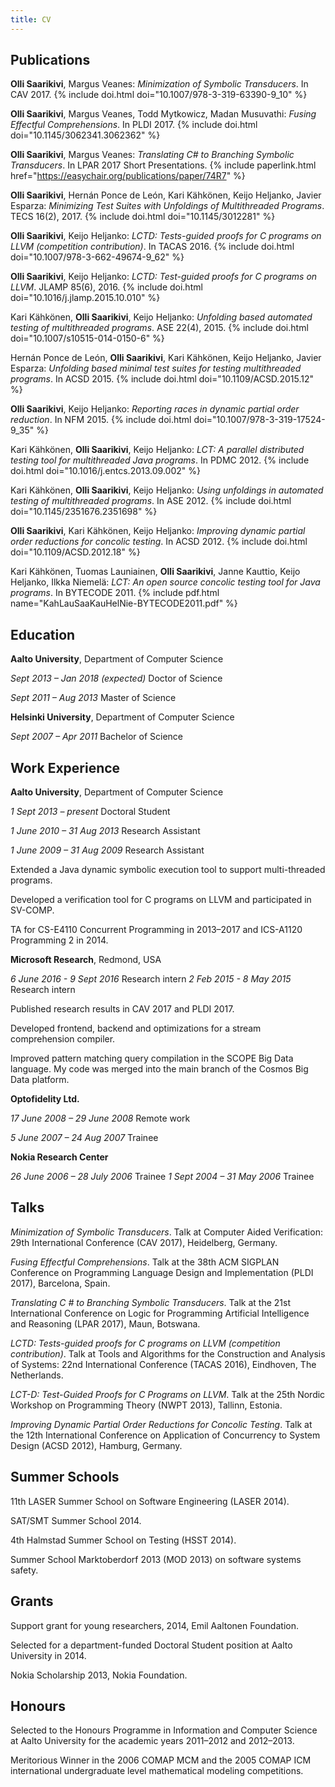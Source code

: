 ```yaml
---
title: CV
---
```


## Publications

**Olli Saarikivi**, Margus Veanes:
*Minimization of Symbolic Transducers*.
In CAV 2017.
{% include doi.html doi="10.1007/978-3-319-63390-9_10" %}

**Olli Saarikivi**, Margus Veanes, Todd Mytkowicz, Madan Musuvathi:
*Fusing Effectful Comprehensions*.
In PLDI 2017.
{% include doi.html doi="10.1145/3062341.3062362" %}

**Olli Saarikivi**, Margus Veanes:
*Translating C# to Branching Symbolic Transducers*.
In LPAR 2017 Short Presentations.
{% include paperlink.html href="https://easychair.org/publications/paper/74R7" %}

**Olli Saarikivi**, Hernán Ponce de León, Kari Kähkönen, Keijo Heljanko, Javier Esparza:
*Minimizing Test Suites with Unfoldings of Multithreaded Programs*.
TECS 16(2), 2017.
{% include doi.html doi="10.1145/3012281" %}

**Olli Saarikivi**, Keijo Heljanko:
*LCTD: Tests-guided proofs for C programs on LLVM (competition contribution)*.
In TACAS 2016.
{% include doi.html doi="10.1007/978-3-662-49674-9_62" %}

**Olli Saarikivi**, Keijo Heljanko:
*LCTD: Test-guided proofs for C programs on LLVM*.
JLAMP 85(6), 2016.
{% include doi.html doi="10.1016/j.jlamp.2015.10.010" %}

Kari Kähkönen, **Olli Saarikivi**, Keijo Heljanko:
*Unfolding based automated testing of multithreaded programs*.
ASE 22(4), 2015.
{% include doi.html doi="10.1007/s10515-014-0150-6" %}

Hernán Ponce de León, **Olli Saarikivi**, Kari Kähkönen, Keijo Heljanko, Javier Esparza:
*Unfolding based minimal test suites for testing multithreaded programs*.
In ACSD 2015.
{% include doi.html doi="10.1109/ACSD.2015.12" %}

**Olli Saarikivi**, Keijo Heljanko:
*Reporting races in dynamic partial order reduction*.
In NFM 2015.
{% include doi.html doi="10.1007/978-3-319-17524-9_35" %}

Kari Kähkönen, **Olli Saarikivi**, Keijo Heljanko:
*LCT: A parallel distributed testing tool for multithreaded Java programs*.
In PDMC 2012.
{% include doi.html doi="10.1016/j.entcs.2013.09.002" %}

Kari Kähkönen, **Olli Saarikivi**, Keijo Heljanko:
*Using unfoldings in automated testing of multithreaded programs*.
In ASE 2012.
{% include doi.html doi="10.1145/2351676.2351698" %}

**Olli Saarikivi**, Kari Kähkönen, Keijo Heljanko:
*Improving dynamic partial order reductions for concolic testing*.
In ACSD 2012.
{% include doi.html doi="10.1109/ACSD.2012.18" %}

Kari Kähkönen, Tuomas Launiainen, **Olli Saarikivi**, Janne Kauttio, Keijo Heljanko, Ilkka Niemelä:
*LCT: An open source concolic testing tool for Java programs*.
In BYTECODE 2011.
{% include pdf.html name="KahLauSaaKauHelNie-BYTECODE2011.pdf" %}

## Education

**Aalto University**, Department of Computer Science

*Sept 2013 – Jan 2018 (expected)* Doctor of Science

*Sept 2011 – Aug 2013* Master of Science

**Helsinki University**, Department of Computer Science

*Sept 2007 – Apr 2011* Bachelor of Science

## Work Experience

**Aalto University**, Department of Computer Science

*1 Sept 2013 – present* Doctoral Student

*1 June 2010 – 31 Aug 2013* Research Assistant

*1 June 2009 – 31 Aug 2009* Research Assistant

Extended a Java dynamic symbolic execution tool to support multi-threaded programs.

Developed a verification tool for C programs on LLVM and participated in SV-COMP.

TA for CS-E4110 Concurrent Programming in 2013–2017 and ICS-A1120 Programming 2 in 2014.

**Microsoft Research**, Redmond, USA

*6 June 2016 - 9 Sept 2016* Research intern
*2 Feb 2015 - 8 May 2015* Research intern

Published research results in CAV 2017 and PLDI 2017.

Developed frontend, backend and optimizations for a stream comprehension compiler.

Improved pattern matching query compilation in the SCOPE Big Data language. My code was merged into the main branch of the Cosmos Big Data platform.

**Optofidelity Ltd.**

*17 June 2008 – 29 June 2008* Remote work

*5 June 2007 – 24 Aug 2007* Trainee

**Nokia Research Center**

*26 June 2006 – 28 July 2006* Trainee
*1 Sept 2004 – 31 May 2006* Trainee

## Talks

*Minimization of Symbolic Transducers*. Talk at Computer Aided Verification: 29th International Conference (CAV 2017), Heidelberg, Germany.

*Fusing Effectful Comprehensions*. Talk at the 38th ACM SIGPLAN Conference on Programming Language Design and Implementation (PLDI 2017), Barcelona, Spain.

*Translating C # to Branching Symbolic Transducers*. Talk at the 21st International Conference on Logic for Programming Artificial Intelligence and Reasoning (LPAR 2017), Maun, Botswana.

*LCTD: Tests-guided proofs for C programs on LLVM (competition contribution)*. Talk at Tools and Algorithms for the Construction and Analysis of Systems: 22nd International Conference (TACAS 2016), Eindhoven, The Netherlands.

*LCT-D: Test-Guided Proofs for C Programs on LLVM*. Talk at the 25th Nordic Workshop on Programming Theory (NWPT 2013), Tallinn, Estonia.

*Improving Dynamic Partial Order Reductions for Concolic Testing*. Talk at the 12th International Conference on Application of Concurrency to System Design (ACSD 2012), Hamburg, Germany.

## Summer Schools

11th LASER Summer School on Software Engineering (LASER 2014).

SAT/SMT Summer School 2014.

4th Halmstad Summer School on Testing (HSST 2014).

Summer School Marktoberdorf 2013 (MOD 2013) on software systems safety.

## Grants

Support grant for young researchers, 2014, Emil Aaltonen Foundation.

Selected for a department-funded Doctoral Student position at Aalto University in 2014.

Nokia Scholarship 2013, Nokia Foundation.

## Honours

Selected to the Honours Programme in Information and Computer Science at Aalto University for the academic years 2011–2012 and 2012–2013.

Meritorious Winner in the 2006 COMAP MCM and the 2005 COMAP ICM international undergraduate level mathematical modeling competitions.
